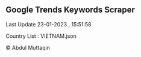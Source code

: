 

## Google Trends Keywords Scraper 
 
Last Update 23-01-2023 , 15:51:58

Country List :
VIETNAM.json



© Abdul Muttaqin 
